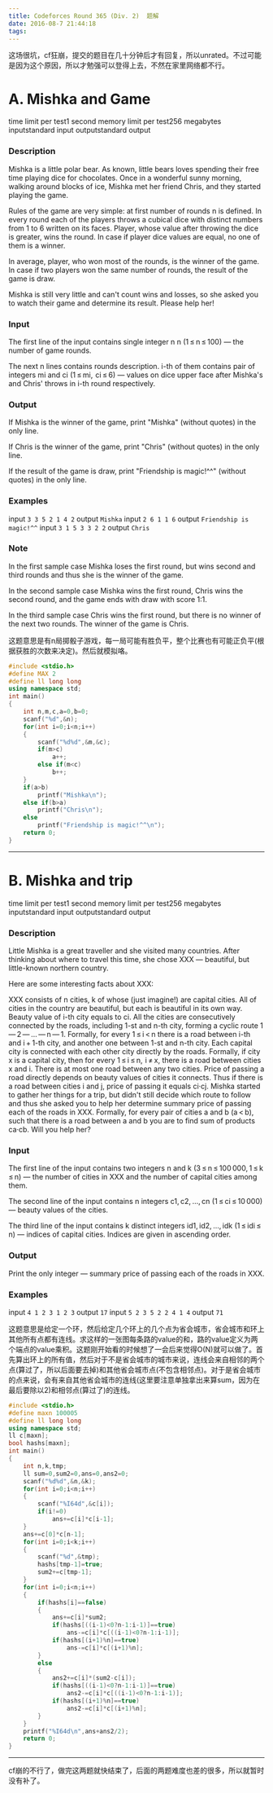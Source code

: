 ```yaml
---
title: Codeforces Round 365 (Div. 2)  题解
date: 2016-08-7 21:44:18
tags:
---
```

这场很坑，cf狂崩，提交的题目在几十分钟后才有回复，所以unrated。不过可能是因为这个原因，所以才勉强可以登得上去，不然在家里网络都不行。
<!--more-->

# A. Mishka and Game
time limit per test1 second
memory limit per test256 megabytes
inputstandard input
outputstandard output

### Description
Mishka is a little polar bear. As known, little bears loves spending their free time playing dice for chocolates. Once in a wonderful sunny morning, walking around blocks of ice, Mishka met her friend Chris, and they started playing the game.

Rules of the game are very simple: at first number of rounds n is defined. In every round each of the players throws a cubical dice with distinct numbers from 1 to 6 written on its faces. Player, whose value after throwing the dice is greater, wins the round. In case if player dice values are equal, no one of them is a winner.

In average, player, who won most of the rounds, is the winner of the game. In case if two players won the same number of rounds, the result of the game is draw.

Mishka is still very little and can't count wins and losses, so she asked you to watch their game and determine its result. Please help her!

### Input
The first line of the input contains single integer n n (1 ≤ n ≤ 100) — the number of game rounds.

The next n lines contains rounds description. i-th of them contains pair of integers mi and ci (1 ≤ mi,  ci ≤ 6) — values on dice upper face after Mishka's and Chris' throws in i-th round respectively.

### Output
If Mishka is the winner of the game, print "Mishka" (without quotes) in the only line.

If Chris is the winner of the game, print "Chris" (without quotes) in the only line.

If the result of the game is draw, print "Friendship is magic!^^" (without quotes) in the only line.

### Examples
input
`3
3 5
2 1
4 2`
output
`Mishka`
input
`2
6 1
1 6`
output
`Friendship is magic!^^`
input
`3
1 5
3 3
2 2`
output
`Chris`

### Note
In the first sample case Mishka loses the first round, but wins second and third rounds and thus she is the winner of the game.

In the second sample case Mishka wins the first round, Chris wins the second round, and the game ends with draw with score 1:1.

In the third sample case Chris wins the first round, but there is no winner of the next two rounds. The winner of the game is Chris.

这题意思是有n局掷骰子游戏，每一局可能有胜负平，整个比赛也有可能正负平(根据获胜的次数来决定)。然后就模拟咯。

```cpp
#include <stdio.h>
#define MAX 2
#define ll long long
using namespace std;
int main()
{
    int n,m,c,a=0,b=0;
    scanf("%d",&n);
    for(int i=0;i<n;i++)
    {
        scanf("%d%d",&m,&c);
        if(m>c)
            a++;
        else if(m<c)
            b++;
    }
    if(a>b)
        printf("Mishka\n");
    else if(b>a)
        printf("Chris\n");
    else
        printf("Friendship is magic!^^\n");
    return 0;
}
```
***

# B. Mishka and trip
time limit per test1 second
memory limit per test256 megabytes
inputstandard input
outputstandard output

### Description
Little Mishka is a great traveller and she visited many countries. After thinking about where to travel this time, she chose XXX — beautiful, but little-known northern country.

Here are some interesting facts about XXX:

XXX consists of n cities, k of whose (just imagine!) are capital cities.
All of cities in the country are beautiful, but each is beautiful in its own way. Beauty value of i-th city equals to ci.
All the cities are consecutively connected by the roads, including 1-st and n-th city, forming a cyclic route 1 — 2 — ... — n — 1. Formally, for every 1 ≤ i < n there is a road between i-th and i + 1-th city, and another one between 1-st and n-th city.
Each capital city is connected with each other city directly by the roads. Formally, if city x is a capital city, then for every 1 ≤ i ≤ n,  i ≠ x, there is a road between cities x and i.
There is at most one road between any two cities.
Price of passing a road directly depends on beauty values of cities it connects. Thus if there is a road between cities i and j, price of passing it equals ci·cj.
Mishka started to gather her things for a trip, but didn't still decide which route to follow and thus she asked you to help her determine summary price of passing each of the roads in XXX. Formally, for every pair of cities a and b (a < b), such that there is a road between a and b you are to find sum of products ca·cb. Will you help her?

### Input
The first line of the input contains two integers n and k (3 ≤ n ≤ 100 000, 1 ≤ k ≤ n) — the number of cities in XXX and the number of capital cities among them.

The second line of the input contains n integers c1, c2, ..., cn (1 ≤ ci ≤ 10 000) — beauty values of the cities.

The third line of the input contains k distinct integers id1, id2, ..., idk (1 ≤ idi ≤ n) — indices of capital cities. Indices are given in ascending order.

### Output
Print the only integer — summary price of passing each of the roads in XXX.

### Examples
input
`4 1
2 3 1 2
3`
output
`17`
input
`5 2
3 5 2 2 4
1 4`
output
`71`

这题意思是给定一个环，然后给定几个环上的几个点为省会城市，省会城市和环上其他所有点都有连线。求这样的一张图每条路的value的和，路的value定义为两个端点的value乘积。这题刚开始看的时候想了一会后来觉得O(N)就可以做了。首先算出环上的所有值，然后对于不是省会城市的城市来说，连线会来自相邻的两个点(算过了，所以后面要去掉)和其他省会城市点(不包含相邻点)。对于是省会城市的点来说，会有来自其他省会城市的连线(这里要注意单独拿出来算sum，因为在最后要除以2)和相邻点(算过了)的连线。

```cpp
#include <stdio.h>
#define maxn 100005
#define ll long long
using namespace std;
ll c[maxn];
bool hashs[maxn];
int main()
{
    int n,k,tmp;
    ll sum=0,sum2=0,ans=0,ans2=0;
    scanf("%d%d",&n,&k);
    for(int i=0;i<n;i++)
    {
        scanf("%I64d",&c[i]);
        if(i!=0)
            ans+=c[i]*c[i-1];
    }
    ans+=c[0]*c[n-1];
    for(int i=0;i<k;i++)
    {
        scanf("%d",&tmp);
        hashs[tmp-1]=true;
        sum2+=c[tmp-1];
    }
    for(int i=0;i<n;i++)
    {
        if(hashs[i]==false)
        {
            ans+=c[i]*sum2;
            if(hashs[((i-1)<0?n-1:i-1)]==true)
                ans-=c[i]*c[((i-1)<0?n-1:i-1)];
            if(hashs[(i+1)%n]==true)
                ans-=c[i]*c[(i+1)%n];
        }
        else
        {
            ans2+=c[i]*(sum2-c[i]);
            if(hashs[((i-1)<0?n-1:i-1)]==true)
                ans2-=c[i]*c[((i-1)<0?n-1:i-1)];
            if(hashs[(i+1)%n]==true)
                ans2-=c[i]*c[(i+1)%n];
        }
    }
    printf("%I64d\n",ans+ans2/2);
    return 0;
}
```

***
cf崩的不行了，做完这两题就快结束了，后面的两题难度也差的很多，所以就暂时没有补了。

